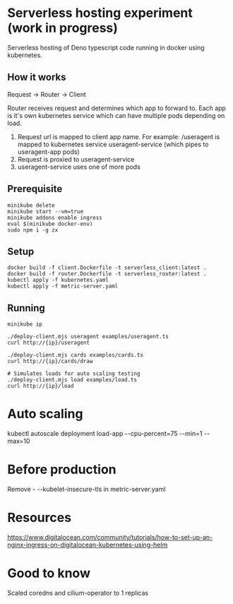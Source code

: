 # Serverless hosting experiment (work in progress)

Serverless hosting of Deno typescript code running in docker using kubernetes.

## How it works

Request -> Router -> Client 

Router receives request and determines which app to forward to. Each app is it's own kubernetes service which can have multiple pods depending on load.

1. Request url is mapped to client app name. For example: /useragent is mapped to kubernetes service useragent-service (which pipes to useragent-app pods)
2. Request is proxied to useragent-service
3. useragent-service uses one of more pods

## Prerequisite

    minikube delete
    minikube start --vm=true
    minikube addons enable ingress
    eval $(minikube docker-env)
    sudo npm i -g zx

## Setup

    docker build -f client.Dockerfile -t serverless_client:latest . 
    docker build -f router.Dockerfile -t serverless_router:latest . 
    kubectl apply -f kubernetes.yaml
    kubectl apply -f metric-server.yaml

## Running

    minikube ip

    ./deploy-client.mjs useragent examples/useragent.ts
    curl http://{ip}/useragent

    ./deploy-client.mjs cards examples/cards.ts
    curl http://{ip}/cards/draw

    # Simulates loads for auto scaling testing
    ./deploy-client.mjs load examples/load.ts
    curl http://{ip}/load

# Auto scaling

kubectl autoscale deployment load-app --cpu-percent=75 --min=1 --max=10

# Before production

Remove - --kubelet-insecure-tls in metric-server.yaml

# Resources

https://www.digitalocean.com/community/tutorials/how-to-set-up-an-nginx-ingress-on-digitalocean-kubernetes-using-helm

# Good to know

Scaled coredns and cilium-operator to 1 replicas